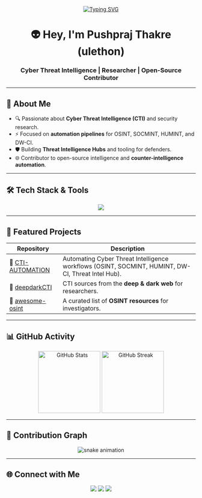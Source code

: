 <!-- Typing Animation -->
<p align="center">
  <a href="https://github.com/ulethon">
    <img src="https://readme-typing-svg.demolab.com?font=Fira+Code&pause=1000&color=36BCF7&width=500&lines=Cyber+Threat+Intelligence;OSINT+%7C+SOCMINT+%7C+HUMINT;Dark+Web+Counter+Intelligence;Automation+%7C+CTI+Hub+Creation;Open+Source+Researcher" alt="Typing SVG" />
  </a>
</p>

<!-- Profile Header -->
<h1 align="center">👽 Hey, I'm Pushpraj Thakre (ulethon)</h1>
<h3 align="center">Cyber Threat Intelligence | Researcher | Open-Source Contributor</h3>

---

<!-- About Me -->
## 🚀 About Me
- 🔍 Passionate about **Cyber Threat Intelligence (CTI)** and security research.  
- ⚡ Focused on **automation pipelines** for OSINT, SOCMINT, HUMINT, and DW-CI.  
- 🛡️ Building **Threat Intelligence Hubs** and tooling for defenders.  
- 🌐 Contributor to open-source intelligence and **counter-intelligence automation**.  

---

<!-- Tech Stack -->
## 🛠️ Tech Stack & Tools
<p align="center">
  <img src="https://skillicons.dev/icons?i=python,bash,linux,docker,github,git,vscode,regex" />
</p>

---

<!-- Projects -->
## 📂 Featured Projects
| Repository | Description |
|------------|-------------|
| 🔹 [CTI-AUTOMATION](https://github.com/ulethon/CTI-AUTOMATION) | Automating Cyber Threat Intelligence workflows (OSINT, SOCMINT, HUMINT, DW-CI, Threat Intel Hub). |
| 🔹 [deepdarkCTI](https://github.com/ulethon/deepdarkCTI) | CTI sources from the **deep & dark web** for researchers. |
| 🔹 [awesome-osint](https://github.com/ulethon/awesome-osint) | A curated list of **OSINT resources** for investigators. |

---

<!-- GitHub Stats -->
## 📊 GitHub Activity
<p align="center">
  <img src="https://github-readme-stats.vercel.app/api?username=ulethon&show_icons=true&theme=radical" alt="GitHub Stats" height="165"/>
  <img src="https://github-readme-streak-stats.herokuapp.com/?user=ulethon&theme=radical" alt="GitHub Streak" height="165"/>
</p>

---

<!-- Snake Animation -->
## 🐍 Contribution Graph
<p align="center">
  <img src="https://github.com/ulethon/ulethon/blob/output/github-contribution-grid-snake.svg" alt="snake animation" />
</p>

---

<!-- Connect -->
## 🌐 Connect with Me
<p align="center">
  <a href="https://github.com/ulethon"><img src="https://img.shields.io/badge/GitHub-ulethon-black?style=for-the-badge&logo=github"></a>
  <a href="https://www.linkedin.com/in/pushpraj-thakre"><img src="https://img.shields.io/badge/LinkedIn-Pushpraj%20Thakre-blue?style=for-the-badge&logo=linkedin"></a>
  <a href="mailto:ulethon@protonmail.com"><img src="https://img.shields.io/badge/Email-ulethon@protonmail.com-red?style=for-the-badge&logo=protonmail"></a>
</p>
